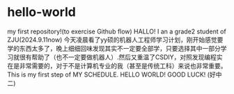# hello-world
my first repository!(to exercise Github flow)
HALLO! I an a grade2 student of ZJU(2024.9.11now)
今天凌晨看了yy硕的机器人工程师学习计划，刚开始感觉要学的东西太多了，晚上细细回味发现其实不一定要全部学，只要选择其中一部分学习就很有帮助了（也不一定要做机器人）.然后又重温了CSDIY，对照发现编程实在是非常需要的，对于不是计算机专业的我（甚至是传统工科）来说也非常重要。
This is my first step of MY SCHEDULE.
HELLO WORLD! GOOD LUCK!
(好中二)
